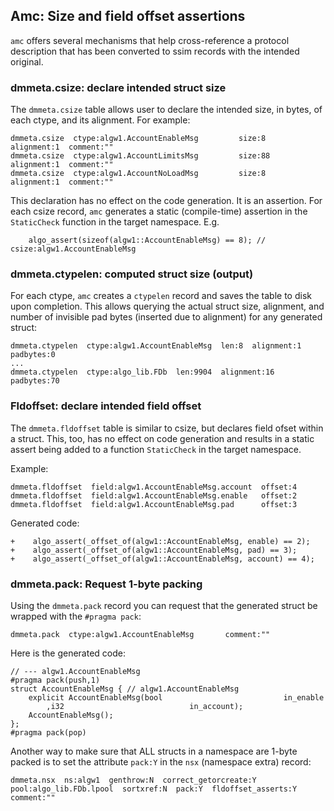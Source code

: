 ## Amc: Size and field offset assertions

`amc` offers several mechanisms that help cross-reference a protocol description
that has been converted to ssim records with the intended original.

### dmmeta.csize: declare intended struct size

The `dmmeta.csize` table allows user to declare the intended size, in bytes, of each ctype,
and its alignment. For example:

```
dmmeta.csize  ctype:algw1.AccountEnableMsg         size:8   alignment:1  comment:""
dmmeta.csize  ctype:algw1.AccountLimitsMsg         size:88  alignment:1  comment:""
dmmeta.csize  ctype:algw1.AccountNoLoadMsg         size:8   alignment:1  comment:""
```

This declaration has no effect on the code generation. It is an assertion.
For each csize record, `amc` generates a static (compile-time) assertion in the `StaticCheck`
function in the target namespace. 
E.g.

```
    algo_assert(sizeof(algw1::AccountEnableMsg) == 8); // csize:algw1.AccountEnableMsg
```

### dmmeta.ctypelen: computed struct size (output)

For each ctype, `amc` creates a `ctypelen` record and saves the table to disk
upon completion. This allows querying the actual struct size, alignment, and number of
invisible pad bytes (inserted due to alignment) for any generated struct:

```
dmmeta.ctypelen  ctype:algw1.AccountEnableMsg  len:8  alignment:1  padbytes:0
...
dmmeta.ctypelen  ctype:algo_lib.FDb  len:9904  alignment:16  padbytes:70
```

### Fldoffset: declare intended field offset

The `dmmeta.fldoffset` table is similar to csize, but declares field ofset within a struct.
This, too, has no effect on code generation and results in a static assert being added
to a function `StaticCheck` in the target namespace.

Example:

```
dmmeta.fldoffset  field:algw1.AccountEnableMsg.account  offset:4
dmmeta.fldoffset  field:algw1.AccountEnableMsg.enable   offset:2
dmmeta.fldoffset  field:algw1.AccountEnableMsg.pad      offset:3
```

Generated code:

```
+    algo_assert(_offset_of(algw1::AccountEnableMsg, enable) == 2);
+    algo_assert(_offset_of(algw1::AccountEnableMsg, pad) == 3);
+    algo_assert(_offset_of(algw1::AccountEnableMsg, account) == 4);
```

### dmmeta.pack: Request 1-byte packing

Using the `dmmeta.pack` record you can request that the generated struct be wrapped
with the `#pragma pack`:

```
dmmeta.pack  ctype:algw1.AccountEnableMsg       comment:""
```

Here is the generated code:

```
// --- algw1.AccountEnableMsg
#pragma pack(push,1)
struct AccountEnableMsg { // algw1.AccountEnableMsg
    explicit AccountEnableMsg(bool                           in_enable
        ,i32                            in_account);
    AccountEnableMsg();
};
#pragma pack(pop)
```

Another way to make sure that ALL structs in a namespace are 1-byte packed
is to set the attribute `pack:Y` in the `nsx` (namespace extra) record:

```
dmmeta.nsx  ns:algw1  genthrow:N  correct_getorcreate:Y  pool:algo_lib.FDb.lpool  sortxref:N  pack:Y  fldoffset_asserts:Y  comment:""
```

